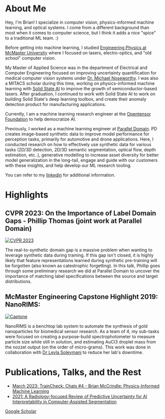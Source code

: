 # About Me
Hey, I'm Brian! I specialize in computer vision, physics-informed machine learning, and optical systems. I come from a different background than most when it comes to computer science, but I think it adds a nice "spice" to a traditional ML team. :) 

Before getting into machine learning, I studied [Engineering Physics at McMaster University](https://www.eng.mcmaster.ca/engphys/) where I focused on lasers, electro-optics, and "old school" computer vision. 

My Master of Applied Science was in the department of Electrical and Computer Engineering focused on improving uncertainty quantification for medical computer vision systems under [Dr. Michael Noseworthy](https://www.eng.mcmaster.ca/faculty/michael-noseworthy/). I was also a MITACS scholar during this time, working on physics-informed machine learning with [Solid State AI](https://www.solidstate.ai) to improve the growth of semiconductor-based lasers. After graduation, I continued to work with Solid State AI to work on building Solid State's deep learning toolbox, and create their anomaly detection product for manufacturing applications.

Currently, I am a machine learning research engineer at the [Opentensor Foundation](https://bittensor.com) to help democratize AI. 

Previously, I worked as a machine learning engineer at [Parallel Domain](https://paralleldomain.com). PD creates image-based synthetic data to improve model performance for perception tasks, primarily for automotive and drone applications. Here, I conducted research on how to effectively use synthetic data for various tasks (2D/3D detection, 2D/3D semantic segmentation, optical flow, depth estimation, etc..), generative modelling to increase asset diversity for better model generalization in the long-tail, engage and guide with our customers with these insights, and help develop our ML research tooling. 

You can refer to my [linkedin](https://www.linkedin.com/in/brianmccrindle/) for additional information.

# Highlights
## CVPR 2023: On the Importance of Label Domain Gaps - Phillip Thomas (joint work at Parallel Domain)
  [![CVPR 2023](https://img.youtube.com/vi/XPeltSxmOJI/sddefault.jpg)](https://www.youtube.com/watch?v=XPeltSxmOJI)

  The real-to-synthetic domain gap is a massive problem when wanting to leverage synthetic data during training. If this gap isn't closed, it is highly likely that feature representations learned during synthetic pre-training will be forgotten (also known as catestrophic forgetting). In this talk, Phillip goes through some preliminary research we did at Parallel Domain to uncover the importance of matching label specifications between the source and target distributions. 

## McMaster Engineering Capstone Highlight 2019: NanoRIMS:
  [![Captone](https://img.youtube.com/vi/OhaVQgD_pT0/0.jpg)](https://www.youtube.com/watch?v=OhaVQgD_pT0)

  NanoRIMS is a benchtop lab system to automate the synthesis of gold nanoparticles for biomedical sensor research. As a team of 4, my sub-tasks were focused on creating a purpose-build spectrophotometer to measure particle size while still in solution, and estimating AuCl3 droplet mass from the nozzel output (on the order of micro-grams). This work was done in collaboration with [Dr Leyla Soleymani](https://scholar.google.com/citations?user=LnAefPoAAAAJ) to reduce her lab's downtime. 

# Publications, Talks, and the Rest
* [March 2023: TrainCheck: Chats #4 - Brian McCrindle: Physics-Informed Machine Learning](https://traincheck.buzzsprout.com/2139078/12686397-chats-4-brian-mccrindle-physics-informed-machine-learning)
* [2021: A Radiology-focused Review of Predictive Uncertainty for AI Interpretability in Computer-Assisted Segmentation](https://pubs.rsna.org/doi/full/10.1148/ryai.2021210031)

[Google Scholar](https://scholar.google.com/citations?hl=en&view_op=list_works&gmla=AMpAcmT-YCkjvjhHnV32GRTzB4ne8i1ZKpT4AUEBlHbsYpHn1PCTjj0w8jHuOFf1agDL7gbjbBduESzyG32QQQ&user=BsRPyEcAAAAJ)
